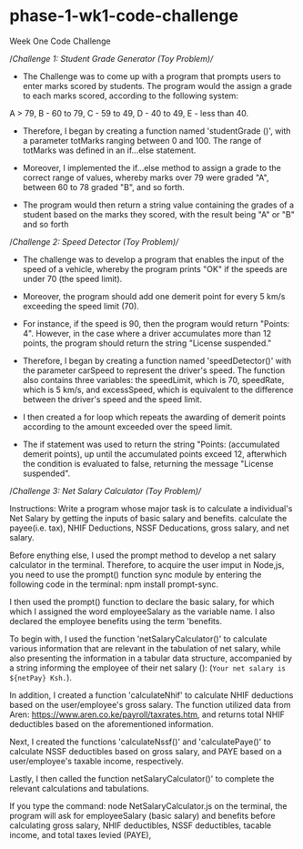 # phase-1-wk1-code-challenge
Week One Code Challenge

/*Challenge 1: Student Grade Generator (Toy Problem)/*

- The Challenge was to come up with a program that prompts users to enter marks scored by students. The program would the assign a grade to each marks scored, according to the following system:
 
A > 79, B - 60 to 79, C - 59 to 49, D - 40 to 49, E - less than 40. 


- Therefore, I began by creating a function named 'studentGrade ()', with a parameter totMarks ranging between 0 and 100. The range of totMarks was defined in an if...else statement. 

- Moreover, I implemented the if...else method to assign a grade to the correct range of values, whereby marks over 79 were graded "A", between 60 to 78 graded "B", and so forth.

- The program would then return a string value containing the grades of a student based on the marks they scored, with the result being "A" or "B" and so forth





/*Challenge 2: Speed Detector (Toy Problem)/*

- The challenge was to develop a program that enables the input of the speed of a vehicle, whereby the program prints "OK" if the speeds are under 70 (the speed limit). 

- Moreover, the program should add one demerit point for every 5 km/s exceeding the speed limit (70).

- For instance, if the speed is 90, then the program would return "Points: 4". However, in the case where a driver accumulates more than 12 points, the program should return the string "License suspended."

- Therefore, I began by creating a function named 'speedDetector()' with the parameter carSpeed to represent the driver's speed. 
The function also contains three variables: the speedLimit, which is 70, speedRate, which is 5 km/s, and excessSpeed, which is equivalent to the difference between the driver's speed and the speed limit.

- I then created a for loop which repeats the awarding of demerit points according to the amount exceeded over the speed limit. 

- The if statement was used to return the string "Points: (accumulated demerit points), up until the accumulated points exceed 12, afterwhich the condition is evaluated to false, returning the message "License suspended".









/*Challenge 3: Net Salary Calculator (Toy Problem)/*

Instructions: 
Write a program whose major task is to calculate a individual's Net Salary by getting the inputs of basic salary and benefits. calculate the payee(i.e. tax), NHIF Deductions, NSSF Deducations, gross salary, and net salary. 


Before enything else, I used the prompt method to develop a net salary calculator in the terminal. Therefore, to acquire the user imput in Node,js, you need to use the prompt() function sync module by entering the following code in the terminal: npm install prompt-sync.

I then used the prompt() function to declare the basic salary, for which which I assigned the word employeeSalary as the variable name. I also declared the employee benefits using the term 'benefits. 

To begin with, I used the function 'netSalaryCalculator()' to calculate various information that are relevant in the tabulation of net salary, while also presenting the information in a tabular data structure, accompanied by a string informing the employee of their net salary (): (`Your net salary is ${netPay} Ksh.`). 

In addition, I created a function 'calculateNhif' to calculate NHIF deductions based on the user/employee's gross salary. The function utilized data from Aren: https://www.aren.co.ke/payroll/taxrates.htm, and returns total NHIF deductibles based on the aforementioned information. 

Next, I created the functions 'calculateNssf()' and 'calculatePaye()' to calculate NSSF deductibles based on gross salary, and PAYE based on a user/employee's taxable income, respectively. 

Lastly, I then called the function netSalaryCalculator()' to complete the relevant calculations and tabulations. 

If you type the command: node NetSalaryCalculator.js on the terminal, the program will ask for employeeSalary (basic salary) and benefits before calculating gross salary, NHIF deductibles, NSSF deductibles, tacable income, and total taxes levied (PAYE),  
